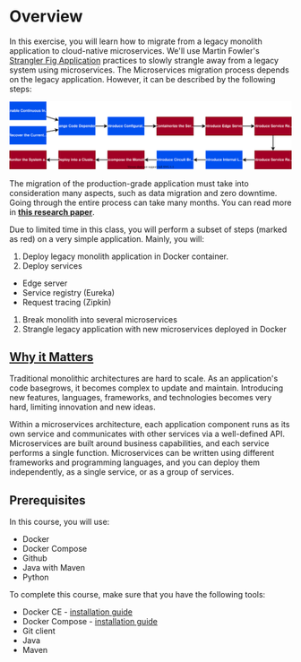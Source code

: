 # Overview

In this exercise, you will learn how to migrate from a legacy monolith
application to cloud-native microservices. We'll use Martin Fowler's
[Strangler Fig Application][1] practices to slowly strangle away from a legacy
system using microservices. The Microservices migration process depends on the
legacy application. However, it can be described by the following steps:

<center><img src="images/overview.svg" /></center>

The migration of the production-grade application must take into consideration
many aspects, such as data migration and zero downtime. Going through the entire
process can take many months. You can read more in **[this research paper][2]**.

Due to limited time in this class, you will perform a subset of steps (marked as
red) on a very simple application. Mainly, you will:

1. Deploy legacy monolith application in Docker container.
1. Deploy services
  - Edge server
  - Service registry (Eureka)
  - Request tracing (Zipkin)
1. Break monolith into several microservices
1. Strangle legacy application with new microservices deployed in Docker

## [Why it Matters][6]

Traditional monolithic architectures are hard to scale. As an application's code
basegrows, it becomes complex to update and maintain. Introducing new features,
languages, frameworks, and technologies becomes very hard, limiting innovation
and new ideas.

Within a microservices architecture, each application component runs as its own
service and communicates with other services via a well-defined API.
Microservices are built around business capabilities, and each service performs
a single function. Microservices can be written using different frameworks and
programming languages, and you can deploy them independently, as a single
service, or as a group of services.

## Prerequisites

In this course, you will use:

- Docker
- Docker Compose
- Github
- Java with Maven
- Python

To complete this course, make sure that you have the following tools:

- Docker CE - [installation guide][4]
- Docker Compose - [installation guide][5]
- Git client
- Java
- Maven

[1]: https://martinfowler.com/bliki/StranglerFigApplication.html
[2]: https://onlinelibrary.wiley.com/doi/pdf/10.1002/spe.2608?casa_token=WBkf71wnymoAAAAA%3AaRt3wSvvVRxZtlxTpwZbK1F_WzWZMAb9zgcszczVh1SeyMlnXWrLp-aCvcL7JY-oaPqoaVFsMYOeXg
[3]: https://netflix.github.io/
[4]: https://docs.docker.com/engine/install/
[5]: https://docs.docker.com/compose/install/
[6]: https://aws.amazon.com/getting-started/hands-on/break-monolith-app-microservices-ecs-docker-ec2/
